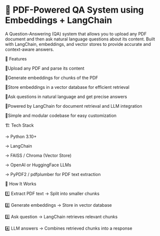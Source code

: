 # 📄 PDF-Powered QA System using Embeddings + LangChain

A Question-Answering (QA) system that allows you to upload any PDF document and then ask natural language questions about its content.
Built with LangChain, embeddings, and vector stores to provide accurate and context-aware answers.

🚀 Features

🔹Upload any PDF and parse its content

🔹Generate embeddings for chunks of the PDF

🔹Store embeddings in a vector database for efficient retrieval
 
🔹Ask questions in natural language and get precise answers

🔹Powered by LangChain for document retrieval and LLM integration

🔹Simple and modular codebase for easy customization

🏗️ Tech Stack

-> Python 3.10+

-> LangChain

-> FAISS / Chroma (Vector Store)

-> OpenAI or HuggingFace LLMs

-> PyPDF2 / pdfplumber for PDF text extraction

📖 How It Works

1️⃣ Extract PDF text → Split into smaller chunks

2️⃣ Generate embeddings → Store in vector database

3️⃣ Ask question → LangChain retrieves relevant chunks

4️⃣ LLM answers → Combines retrieved chunks into a response
